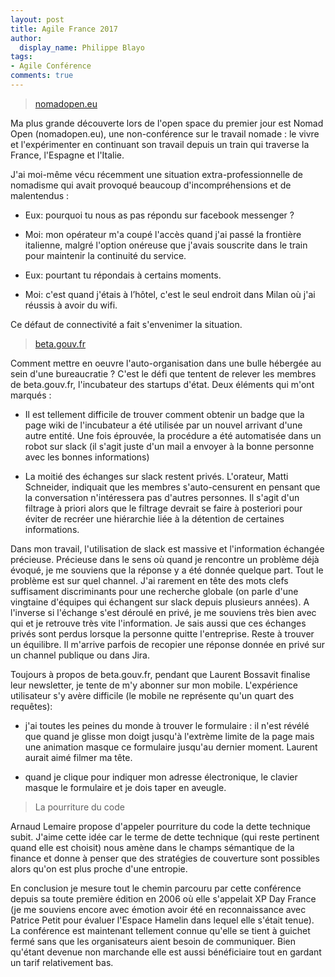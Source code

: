 ```yaml
---
layout: post
title: Agile France 2017
author:
  display_name: Philippe Blayo
tags:
- Agile Conférence
comments: true
---
```



> [nomadopen.eu](http://nomadopen.eu)

Ma plus grande découverte lors de l'open space du premier jour est Nomad Open (nomadopen.eu), une non-conférence sur le travail nomade : le vivre et l'expérimenter en continuant son travail depuis un train qui traverse la France, l'Espagne et l'Italie.

J'ai moi-même vécu récemment une situation extra-professionnelle de nomadisme qui avait provoqué beaucoup d'incompréhensions et de malentendus :

- Eux: pourquoi tu nous as pas répondu sur facebook messenger ?

- Moi: mon opérateur m'a coupé l'accès quand j'ai passé la frontière italienne, malgré l'option onéreuse que j'avais souscrite dans le train pour maintenir la continuité du service.

- Eux: pourtant tu répondais à certains moments.

- Moi: c'est quand j'étais à l’hôtel, c'est le seul endroit dans Milan où j'ai réussis à avoir du wifi.


Ce défaut de connectivité a fait s'envenimer la situation.



> [beta.gouv.fr](http://beta.gouv.fr)

Comment mettre en oeuvre l'auto-organisation dans une bulle hébergée au sein d'une bureaucratie ? C'est le défi que tentent de relever les membres de beta.gouv.fr, l'incubateur des startups d'état. Deux éléments qui m'ont marqués :

- Il est tellement difficile de trouver comment obtenir un badge que la page wiki de l'incubateur a été utilisée par un nouvel arrivant d'une autre entité. Une fois éprouvée, la procédure a été automatisée dans un robot sur slack (il s'agit juste d'un mail a envoyer à la bonne personne avec les bonnes informations)

- La moitié des échanges sur slack restent privés. L'orateur, Matti Schneider, indiquait que les membres s'auto-censurent en pensant que la conversation n'intéressera pas d'autres personnes. Il s'agit d'un filtrage à priori alors que le filtrage devrait se faire à posteriori pour éviter de recréer une hiérarchie liée à la détention de certaines informations.

Dans mon travail, l'utilisation de slack est massive et l'information échangée précieuse. Précieuse dans le sens où quand je rencontre un problème déjà évoqué, je me souviens que la réponse y a été donnée quelque part. Tout le problème est sur quel channel. J'ai rarement en tête des mots clefs suffisament discriminants pour une recherche globale (on parle d'une vingtaine d'équipes qui échangent sur slack depuis plusieurs années). A l'inverse si l'échange s'est déroulé en privé, je me souviens très bien avec qui et je retrouve très vite l'information. Je sais aussi que ces échanges privés sont perdus lorsque la personne quitte l'entreprise. Reste à trouver un équilibre. Il m'arrive parfois de recopier une réponse donnée en privé sur un channel publique ou dans Jira.


Toujours à propos de beta.gouv.fr, pendant que Laurent Bossavit finalise leur newsletter, je tente de m'y abonner sur mon mobile. L'expérience utilisateur s'y avère difficile (le mobile ne représente qu'un quart des requêtes):

- j'ai toutes les peines du monde à trouver le formulaire : il n'est révélé que quand je glisse mon doigt jusqu'à l'extrème limite de la page mais une animation masque ce formulaire jusqu'au dernier moment. Laurent aurait aimé filmer ma tête.

- quand je clique pour indiquer mon adresse électronique, le clavier masque le formulaire et je dois taper en aveugle.


> La pourriture du code

Arnaud Lemaire propose d'appeler pourriture du code la dette technique subit. J'aime cette idée car le terme de dette technique (qui reste pertinent quand elle est choisit) nous amène dans le champs sémantique de la finance et donne à penser que des stratégies de couverture sont possibles alors qu'on est plus proche d'une entropie.


En conclusion je mesure tout le chemin parcouru par cette conférence depuis sa toute première édition en 2006 où elle s'appelait XP Day France (je me souviens encore avec émotion avoir été en reconnaissance avec Patrice Petit pour évaluer l'Espace Hamelin dans lequel elle s'était tenue). La conférence est maintenant tellement connue qu'elle se tient à guichet fermé sans que les organisateurs aient besoin de communiquer. Bien qu'étant devenue non marchande elle est aussi bénéficiaire tout en gardant un tarif relativement bas.
